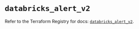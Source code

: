# `databricks_alert_v2`

Refer to the Terraform Registry for docs: [`databricks_alert_v2`](https://registry.terraform.io/providers/databricks/databricks/1.89.0/docs/resources/alert_v2).
